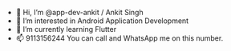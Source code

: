 - 👋 Hi, I’m @app-dev-ankit / Ankit Singh
- 👀 I’m interested in Android Application Development
- 🌱 I’m currently learning Flutter
- 📫 9113156244 You can call and WhatsApp me on this number.

<!---
app-dev-ankit/app-dev-ankit is a ✨ special ✨ repository because its `README.md` (this file) appears on your GitHub profile.
You can click the Preview link to take a look at your changes.
--->
